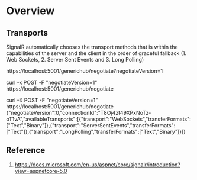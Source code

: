 # Overview


## Transports
SignalR automatically chooses the transport methods that is within the capabilities of the server and the client in the order of graceful fallback (1. Web Sockets, 2. Server Sent Events and 3. Long Polling)

 
  https://localhost:5001/generichub/negotiate?negotiateVersion=1

curl -x POST -F "negotiateVersion=1" https://localhost:5001/generichub/negotiate


curl -X POST -F "negotiateVersion=1" https://localhost:5001/generichub/negotiate
{"negotiateVersion":0,"connectionId":"T8Oj4zt49XPxNoTz-oT1vA","availableTransports":[{"transport":"WebSockets","transferFormats":["Text","Binary"]},{"transport":"ServerSentEvents","transferFormats":["Text"]},{"transport":"LongPolling","transferFormats":["Text","Binary"]}]}

## Reference
1. https://docs.microsoft.com/en-us/aspnet/core/signalr/introduction?view=aspnetcore-5.0

